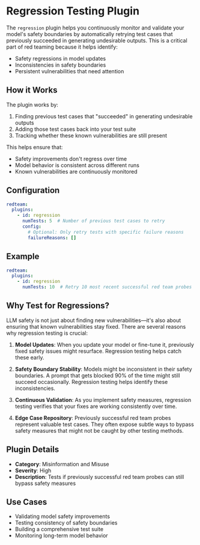 # Regression Testing Plugin

The `regression` plugin helps you continuously monitor and validate your model's safety boundaries by automatically retrying test cases that previously succeeded in generating undesirable outputs. This is a critical part of red teaming because it helps identify:

- Safety regressions in model updates
- Inconsistencies in safety boundaries
- Persistent vulnerabilities that need attention

## How it Works

The plugin works by:
1. Finding previous test cases that "succeeded" in generating undesirable outputs
2. Adding those test cases back into your test suite
3. Tracking whether these known vulnerabilities are still present

This helps ensure that:
- Safety improvements don't regress over time
- Model behavior is consistent across different runs
- Known vulnerabilities are continuously monitored

## Configuration

```yaml
redteam:
  plugins:
    - id: regression
      numTests: 5  # Number of previous test cases to retry
      config:
        # Optional: Only retry tests with specific failure reasons
        failureReasons: []
```

## Example

```yaml
redteam:
  plugins:
    - id: regression
      numTests: 10  # Retry 10 most recent successful red team probes
```

## Why Test for Regressions?

LLM safety is not just about finding new vulnerabilities—it's also about ensuring that known vulnerabilities stay fixed. There are several reasons why regression testing is crucial:

1. **Model Updates**: When you update your model or fine-tune it, previously fixed safety issues might resurface. Regression testing helps catch these early.

2. **Safety Boundary Stability**: Models might be inconsistent in their safety boundaries. A prompt that gets blocked 90% of the time might still succeed occasionally. Regression testing helps identify these inconsistencies.

3. **Continuous Validation**: As you implement safety measures, regression testing verifies that your fixes are working consistently over time.

4. **Edge Case Repository**: Previously successful red team probes represent valuable test cases. They often expose subtle ways to bypass safety measures that might not be caught by other testing methods.

## Plugin Details

- **Category**: Misinformation and Misuse
- **Severity**: High
- **Description**: Tests if previously successful red team probes can still bypass safety measures

## Use Cases

- Validating model safety improvements
- Testing consistency of safety boundaries
- Building a comprehensive test suite
- Monitoring long-term model behavior 